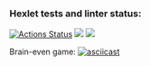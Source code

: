 ### Hexlet tests and linter status:
[![Actions Status](https://github.com/ToLive/frontend-project-lvl1/workflows/hexlet-check/badge.svg)](https://github.com/ToLive/frontend-project-lvl1/actions)
<a href="https://codeclimate.com/github/ToLive/frontend-project-lvl1/maintainability"><img src="https://api.codeclimate.com/v1/badges/6edb1c7d963a34026c7c/maintainability" /></a>
<img src="https://github.com/ToLive/frontend-project-lvl1/workflows/Super-Linter/badge.svg" />

Brain-even game:
[![asciicast](https://asciinema.org/a/382646.svg)](https://asciinema.org/a/382646)